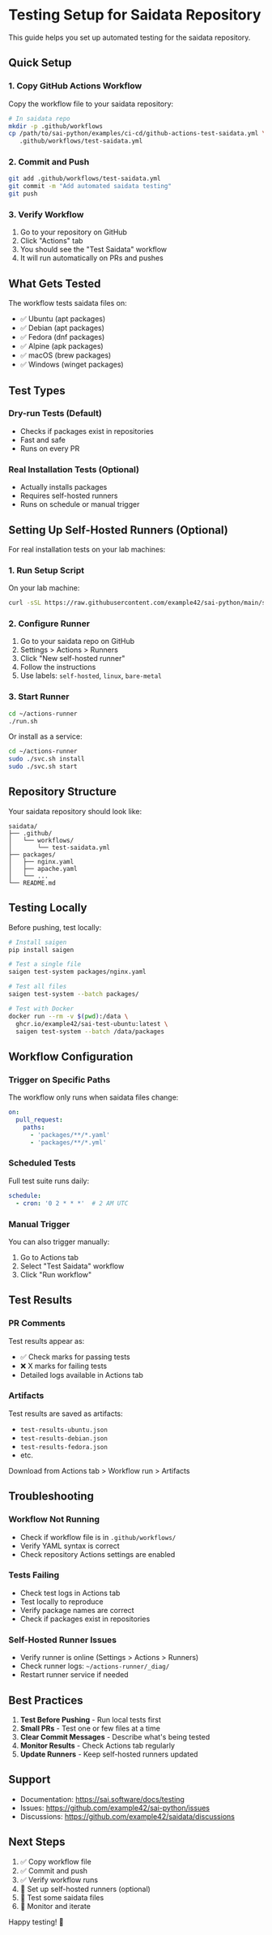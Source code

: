 # Testing Setup for Saidata Repository

This guide helps you set up automated testing for the saidata repository.

## Quick Setup

### 1. Copy GitHub Actions Workflow

Copy the workflow file to your saidata repository:

```bash
# In saidata repo
mkdir -p .github/workflows
cp /path/to/sai-python/examples/ci-cd/github-actions-test-saidata.yml \
   .github/workflows/test-saidata.yml
```

### 2. Commit and Push

```bash
git add .github/workflows/test-saidata.yml
git commit -m "Add automated saidata testing"
git push
```

### 3. Verify Workflow

1. Go to your repository on GitHub
2. Click "Actions" tab
3. You should see the "Test Saidata" workflow
4. It will run automatically on PRs and pushes

## What Gets Tested

The workflow tests saidata files on:
- ✅ Ubuntu (apt packages)
- ✅ Debian (apt packages)
- ✅ Fedora (dnf packages)
- ✅ Alpine (apk packages)
- ✅ macOS (brew packages)
- ✅ Windows (winget packages)

## Test Types

### Dry-run Tests (Default)
- Checks if packages exist in repositories
- Fast and safe
- Runs on every PR

### Real Installation Tests (Optional)
- Actually installs packages
- Requires self-hosted runners
- Runs on schedule or manual trigger

## Setting Up Self-Hosted Runners (Optional)

For real installation tests on your lab machines:

### 1. Run Setup Script

On your lab machine:

```bash
curl -sSL https://raw.githubusercontent.com/example42/sai-python/main/scripts/development/setup-test-runner.sh | bash
```

### 2. Configure Runner

1. Go to your saidata repo on GitHub
2. Settings > Actions > Runners
3. Click "New self-hosted runner"
4. Follow the instructions
5. Use labels: `self-hosted`, `linux`, `bare-metal`

### 3. Start Runner

```bash
cd ~/actions-runner
./run.sh
```

Or install as a service:

```bash
cd ~/actions-runner
sudo ./svc.sh install
sudo ./svc.sh start
```

## Repository Structure

Your saidata repository should look like:

```
saidata/
├── .github/
│   └── workflows/
│       └── test-saidata.yml
├── packages/
│   ├── nginx.yaml
│   ├── apache.yaml
│   └── ...
└── README.md
```

## Testing Locally

Before pushing, test locally:

```bash
# Install saigen
pip install saigen

# Test a single file
saigen test-system packages/nginx.yaml

# Test all files
saigen test-system --batch packages/

# Test with Docker
docker run --rm -v $(pwd):/data \
  ghcr.io/example42/sai-test-ubuntu:latest \
  saigen test-system --batch /data/packages
```

## Workflow Configuration

### Trigger on Specific Paths

The workflow only runs when saidata files change:

```yaml
on:
  pull_request:
    paths:
      - 'packages/**/*.yaml'
      - 'packages/**/*.yml'
```

### Scheduled Tests

Full test suite runs daily:

```yaml
schedule:
  - cron: '0 2 * * *'  # 2 AM UTC
```

### Manual Trigger

You can also trigger manually:
1. Go to Actions tab
2. Select "Test Saidata" workflow
3. Click "Run workflow"

## Test Results

### PR Comments

Test results appear as:
- ✅ Check marks for passing tests
- ❌ X marks for failing tests
- Detailed logs available in Actions tab

### Artifacts

Test results are saved as artifacts:
- `test-results-ubuntu.json`
- `test-results-debian.json`
- `test-results-fedora.json`
- etc.

Download from Actions tab > Workflow run > Artifacts

## Troubleshooting

### Workflow Not Running

- Check if workflow file is in `.github/workflows/`
- Verify YAML syntax is correct
- Check repository Actions settings are enabled

### Tests Failing

- Check test logs in Actions tab
- Test locally to reproduce
- Verify package names are correct
- Check if packages exist in repositories

### Self-Hosted Runner Issues

- Verify runner is online (Settings > Actions > Runners)
- Check runner logs: `~/actions-runner/_diag/`
- Restart runner service if needed

## Best Practices

1. **Test Before Pushing** - Run local tests first
2. **Small PRs** - Test one or few files at a time
3. **Clear Commit Messages** - Describe what's being tested
4. **Monitor Results** - Check Actions tab regularly
5. **Update Runners** - Keep self-hosted runners updated

## Support

- Documentation: https://sai.software/docs/testing
- Issues: https://github.com/example42/sai-python/issues
- Discussions: https://github.com/example42/saidata/discussions

## Next Steps

1. ✅ Copy workflow file
2. ✅ Commit and push
3. ✅ Verify workflow runs
4. 🔲 Set up self-hosted runners (optional)
5. 🔲 Test some saidata files
6. 🔲 Monitor and iterate

Happy testing! 🧪
